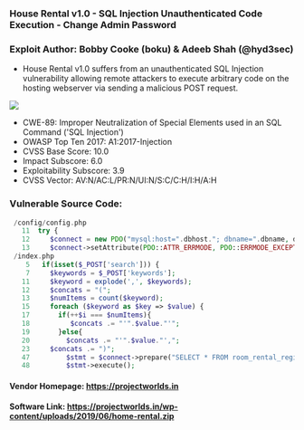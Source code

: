 ### House Rental v1.0 - SQL Injection Unauthenticated Code Execution - Change Admin Password
### Exploit Author: Bobby Cooke (boku) & Adeeb Shah (@hyd3sec) 
+ House Rental v1.0 suffers from an unauthenticated SQL Injection vulnerability allowing remote attackers to execute arbitrary code on the hosting webserver via sending a malicious POST request.  
  
![](homeRentSQLi.gif)
  
  - CWE-89: Improper Neutralization of Special Elements used in an SQL Command ('SQL Injection')
  - OWASP Top Ten 2017: A1:2017-Injection
  - CVSS Base Score: 10.0 
  - Impact Subscore: 6.0 
  - Exploitability Subscore: 3.9
  - CVSS Vector: AV:N/AC:L/PR:N/UI:N/S:C/C:H/I:H/A:H
### Vulnerable Source Code:
```php
 /config/config.php
   11  try {
   12     $connect = new PDO("mysql:host=".dbhost."; dbname=".dbname, dbuser, dbpass);
   13     $connect->setAttribute(PDO::ATTR_ERRMODE, PDO::ERRMODE_EXCEPTION);
 /index.php
    5   if(isset($_POST['search'])) {
    7     $keywords = $_POST['keywords'];
   11     $keyword = explode(',', $keywords);
   12     $concats = "(";
   13     $numItems = count($keyword);
   15     foreach ($keyword as $key => $value) {
   17       if(++$i === $numItems){
   18          $concats .= "'".$value."'";
   19       }else{
   20         $concats .= "'".$value."',";
   23     $concats .= ")";
   47         $stmt = $connect->prepare("SELECT * FROM room_rental_registrations_apartment WHERE country IN $concats OR country IN $loc OR state IN $concats OR state IN $loc OR city IN $concats OR city IN $loc OR address IN $concats OR address IN $loc OR rooms IN $concats OR landmark IN $concats OR landmark IN $loc OR rent IN $concats OR deposit IN $concats");
   48         $stmt->execute();
```
#### Vendor Homepage: https://projectworlds.in
#### Software Link: https://projectworlds.in/wp-content/uploads/2019/06/home-rental.zip

